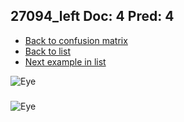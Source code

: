 ## 27094_left Doc: 4 Pred: 4
- [Back to confusion matrix](https://github.com/juliandewit/kaggle_retinopathy/blob/master/matrix.md)
- [Back to list](https://github.com/juliandewit/kaggle_retinopathy/blob/master/lists/44/list.md)
- [Next example in list](https://github.com/juliandewit/kaggle_retinopathy/blob/master/lists/44/27/27251_left.md)

![Eye](https://retinopaty.blob.core.windows.net/size1024/27094_left_4.jpeg)

### 

![Eye]()
